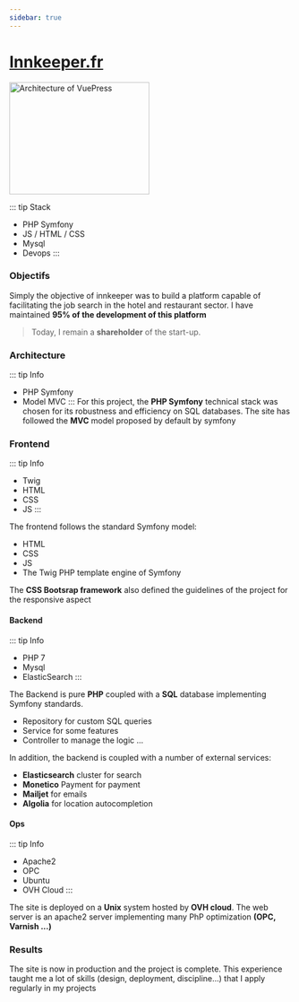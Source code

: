 ```yaml
---
sidebar: true
---
```


# [Innkeeper.fr](https://innkeeper.fr)

<img src="/innkeeper.png" alt="Architecture of VuePress" class="medium-zoom-image" width="250" height="200">


::: tip Stack
  - PHP Symfony
  - JS / HTML / CSS
  - Mysql
  - Devops
:::

### Objectifs

Simply the objective of innkeeper was to build a platform capable of facilitating the job search in the hotel and restaurant sector. I have maintained **95% of the development of this platform**

> Today, I remain a **shareholder** of the start-up.


### Architecture

::: tip Info
  - PHP Symfony
  - Model MVC
:::
For this project, the **PHP Symfony** technical stack was chosen for its robustness and efficiency on SQL databases.
The site has followed the **MVC** model proposed by default by symfony

### Frontend

::: tip Info
  - Twig
  - HTML
  - CSS
  - JS
:::

The frontend follows the standard Symfony model:
- HTML
- CSS
- JS
- The Twig PHP template engine of Symfony

The **CSS Bootsrap framework** also defined the guidelines of the project for the responsive aspect

#### Backend

::: tip Info
  - PHP 7
  - Mysql
  - ElasticSearch
:::

The Backend is pure **PHP** coupled with a **SQL** database implementing Symfony standards.
- Repository for custom SQL queries
- Service for some features
- Controller to manage the logic
...

In addition, the backend is coupled with a number of external services:
- **Elasticsearch** cluster for search
- **Monetico** Payment for payment
- **Mailjet** for emails
- **Algolia** for location autocompletion

#### Ops

::: tip Info
  - Apache2
  - OPC
  - Ubuntu
  - OVH Cloud
:::

The site is deployed on a **Unix** system hosted by **OVH cloud**.
The web server is an apache2 server implementing many PhP optimization **(OPC, Varnish ...)**

### Results

The site is now in production and the project is complete. This experience taught me a lot of skills (design, deployment, discipline...) that I apply regularly in my projects
